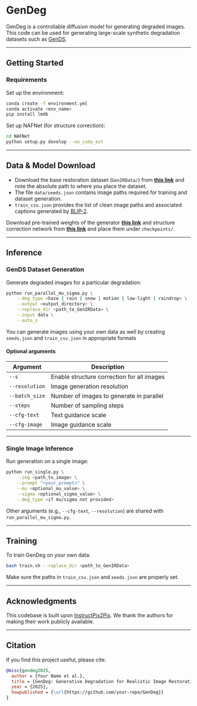 # GenDeg

GenDeg is a controllable diffusion model for generating degraded images. This code can be used for generating large-scale synthetic degradation datasets such as [GenDS](https://huggingface.co/datasets/Sudarshan2002/GenDS).

---

## Getting Started

### Requirements

Set up the environment:

```bash
conda create -f environment.yml
conda activate <env_name>
pip install lmdb
```

Set up NAFNet (for structure correction):

```bash
cd NAFNet
python setup.py develop --no_cuda_ext
```

---

## Data & Model Download

- Download the base restoration dataset (`GenIRData/`) from **[this link](https://livejohnshopkins-my.sharepoint.com/:u:/g/personal/sambasa2_jh_edu/ERKv9aDcj4BErJ8brU2oDn4BmIIiokwWitpHmBuiPtCfYQ?e=jiJZZg)** and note the absolute path to where you place the dataset.
- The file `data/seeds.json` contains image paths required for training and dataset generation.
- `train_csv.json` provides the list of clean image paths and associated captions generated by [BLIP-2](https://github.com/salesforce/LAVIS/tree/main/projects/blip2).

Download pre-trained weights of the generator **[this link](https://livejohnshopkins-my.sharepoint.com/:u:/g/personal/sambasa2_jh_edu/EV8NY5aUDdNKo1SkvU92Fi8B2r53oS7pqlBmoyC5dVbLAQ?e=XhtfQk)** and structure correction network from **[this link](https://livejohnshopkins-my.sharepoint.com/:u:/g/personal/sambasa2_jh_edu/EfAIJSa9JfxJvSng_a9Xcp4BTwUmggXBnr9u9Jj_omTnfA?e=HJUQOm)** and place them under `checkpoints/`.

---

## Inference

### GenDS Dataset Generation

Generate degraded images for a particular degradation:

```bash
python run_parallel_mu_sigma.py \
    --deg_type <haze | rain | snow | motion | low-light | raindrop> \
    --output <output_directory> \
    --replace_dir <path_to_GenIRData> \
    --input data \
    --auto_s
```

You can generate images using your own data as well by creating `seeds.json` and `train_csv.json` in appropriate formats

#### Optional arguments

| Argument      | Description                                |
|---------------|--------------------------------------------|
| `--s`         | Enable structure correction for all images |
| `--resolution`| Image generation resolution                |
| `--batch_size`| Number of images to generate in parallel   |
| `--steps`     | Number of sampling steps                   |
| `--cfg-text`  | Text guidance scale                        |
| `--cfg-image` | Image guidance scale                       |

---

### Single Image Inference

Run generation on a single image:

```bash
python run_single.py \
    --img <path_to_image> \
    --prompt "<your_prompt>" \
    --mu <optional_mu_value> \
    --sigma <optional_sigma_value> \
    --deg_type <if mu/sigma not provided>
```

Other arguments (e.g., `--cfg-text`, `--resolution`) are shared with `run_parallel_mu_sigma.py`.

---

## Training

To train GenDeg on your own data:

```bash
bash train.sh --replace_dir <path_to_GenIRData>
```

Make sure the paths in `train_csv.json` and `seeds.json` are properly set.

---

## Acknowledgments

This codebase is built upon [InstructPix2Pix](https://github.com/timothybrooks/instruct-pix2pix). We thank the authors for making their work publicly available.

---

## Citation

If you find this project useful, please cite:

```bibtex
@misc{gendeg2025,
  author = {Your Name et al.},
  title = {GenDeg: Generative Degradation for Realistic Image Restoration},
  year = {2025},
  howpublished = {\url{https://github.com/your-repo/GenDeg}}
}
```
